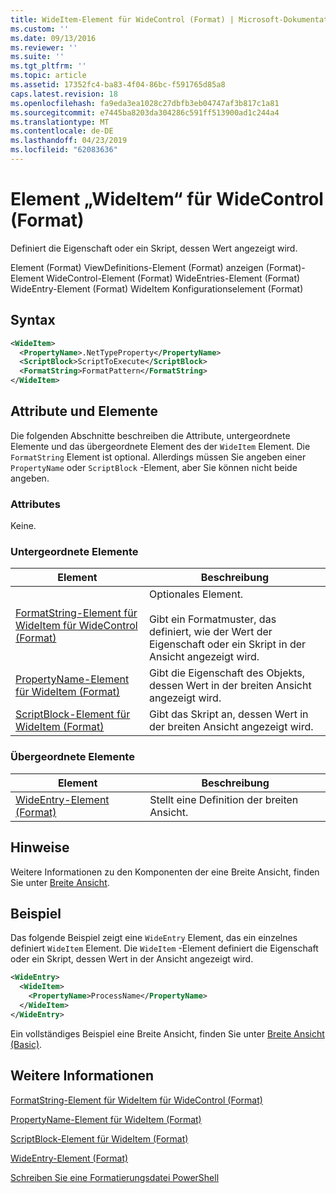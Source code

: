 ```yaml
---
title: WideItem-Element für WideControl (Format) | Microsoft-Dokumentation
ms.custom: ''
ms.date: 09/13/2016
ms.reviewer: ''
ms.suite: ''
ms.tgt_pltfrm: ''
ms.topic: article
ms.assetid: 17352fc4-ba83-4f04-86bc-f591765d85a8
caps.latest.revision: 18
ms.openlocfilehash: fa9eda3ea1028c27dbfb3eb04747af3b817c1a81
ms.sourcegitcommit: e7445ba8203da304286c591ff513900ad1c244a4
ms.translationtype: MT
ms.contentlocale: de-DE
ms.lasthandoff: 04/23/2019
ms.locfileid: "62083636"
---
```

# <a name="wideitem-element-for-widecontrol-format"></a>Element „WideItem“ für WideControl (Format)

Definiert die Eigenschaft oder ein Skript, dessen Wert angezeigt wird.

Element (Format) ViewDefinitions-Element (Format) anzeigen (Format)-Element WideControl-Element (Format) WideEntries-Element (Format) WideEntry-Element (Format) WideItem Konfigurationselement (Format)

## <a name="syntax"></a>Syntax

```xml
<WideItem>
  <PropertyName>.NetTypeProperty</PropertyName>
  <ScriptBlock>ScriptToExecute</ScriptBlock>
  <FormatString>FormatPattern</FormatString>
</WideItem>
```

## <a name="attributes-and-elements"></a>Attribute und Elemente

Die folgenden Abschnitte beschreiben die Attribute, untergeordnete Elemente und das übergeordnete Element des der `WideItem` Element. Die `FormatString` Element ist optional. Allerdings müssen Sie angeben einer `PropertyName` oder `ScriptBlock` -Element, aber Sie können nicht beide angeben.

### <a name="attributes"></a>Attributes

Keine.

### <a name="child-elements"></a>Untergeordnete Elemente

|Element|Beschreibung|
|-------------|-----------------|
|[FormatString-Element für WideItem für WideControl (Format)](./formatstring-element-for-wideitem-for-widecontrol-format.md)|Optionales Element.<br /><br /> Gibt ein Formatmuster, das definiert, wie der Wert der Eigenschaft oder ein Skript in der Ansicht angezeigt wird.|
|[PropertyName-Element für WideItem (Format)](./propertyname-element-for-wideitem-for-widecontrol-format.md)|Gibt die Eigenschaft des Objekts, dessen Wert in der breiten Ansicht angezeigt wird.|
|[ScriptBlock-Element für WideItem (Format)](./scriptblock-element-for-wideitem-for-widecontrol-format.md)|Gibt das Skript an, dessen Wert in der breiten Ansicht angezeigt wird.|

### <a name="parent-elements"></a>Übergeordnete Elemente

|Element|Beschreibung|
|-------------|-----------------|
|[WideEntry-Element (Format)](./wideentry-element-for-widecontrol-format.md)|Stellt eine Definition der breiten Ansicht.|

## <a name="remarks"></a>Hinweise

Weitere Informationen zu den Komponenten der eine Breite Ansicht, finden Sie unter [Breite Ansicht](./creating-a-wide-view.md).

## <a name="example"></a>Beispiel

Das folgende Beispiel zeigt eine `WideEntry` Element, das ein einzelnes definiert `WideItem` Element. Die `WideItem` -Element definiert die Eigenschaft oder ein Skript, dessen Wert in der Ansicht angezeigt wird.

```xml
<WideEntry>
  <WideItem>
    <PropertyName>ProcessName</PropertyName>
  </WideItem>
</WideEntry>
```

Ein vollständiges Beispiel eine Breite Ansicht, finden Sie unter [Breite Ansicht (Basic)](./wide-view-basic.md).

## <a name="see-also"></a>Weitere Informationen

[FormatString-Element für WideItem für WideControl (Format)](./formatstring-element-for-wideitem-for-widecontrol-format.md)

[PropertyName-Element für WideItem (Format)](./propertyname-element-for-wideitem-for-widecontrol-format.md)

[ScriptBlock-Element für WideItem (Format)](./scriptblock-element-for-wideitem-for-widecontrol-format.md)

[WideEntry-Element (Format)](./wideentry-element-for-widecontrol-format.md)

[Schreiben Sie eine Formatierungsdatei PowerShell](./writing-a-powershell-formatting-file.md)
